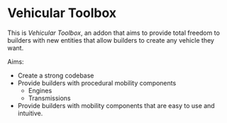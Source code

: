 # Vehicular Toolbox

This is *Vehicular Toolbox*, an addon that aims to provide total freedom to builders with new entities that allow builders to create
any vehicle they want.

Aims:
- Create a strong codebase
- Provide builders with procedural mobility components
    - Engines
    - Transmissions
- Provide builders with mobility components that are easy to use and intuitive.
